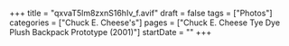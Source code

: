 +++
title = "qxvaT5lm8zxnS16hIv_f.avif"
draft = false
tags = ["Photos"]
categories = ["Chuck E. Cheese's"]
pages = ["Chuck E. Cheese Tye Dye Plush Backpack Prototype (2001)"]
startDate = ""
+++
